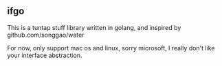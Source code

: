 ## ifgo

This is a tuntap stuff library written in golang, and inspired by github.com/songgao/water

For now, only support mac os and linux, sorry microsoft, I really don't like your interface abstraction.
